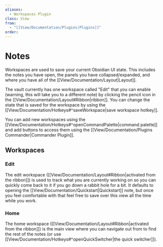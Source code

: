 ```yaml
---
aliases:
  - Workspaces Plugin
class: View
from:
  - "[[View/Documentation/Plugins|Plugins]]"
order:
---
```

# Notes

Workspaces are used to save your current Obsidian UI state. This includes the notes you have open, the panels you have collapsed/expanded, and where you have all of the [[View/Documentation/Layout|Layout]].

The vault currently has one workspace called "Edit" that you can enable (warning, this will take you to a different note) by clicking the pencil icon in the [[View/Documentation/Layout#Ribbon|ribbon]]. You can change the state that is saved for the workspace by using the [[View/Documentation/Hotkeys#^saveWorkspace|save workspace hotkey]].

You can add new workspaces using the [[View/Documentation/Hotkeys#^openCommandPalette|command palette]] and add buttons to access them using the [[View/Documentation/Plugins Commander|Commander Plugin]].

## Workspaces

### Edit

The edit workspace ([[View/Documentation/Layout#Ribbon|activated from the ribbon]]) is used to track what you are currently working on so you can quickly come back to it if you go down a rabbit hole for a bit. It defaults to opening the [[View/Documentation/Quickstart|Quickstart]] note, but once you feel comfortable with that feel free to save over this view all the time while you work.

### Home

The home workspace ([[View/Documentation/Layout#Ribbon|activated from the ribbon]]) is the main view where you can navigate out from to find the rest of the notes (or use [[View/Documentation/Hotkeys#^openQuickSwitcher|the quick switcher]]).
